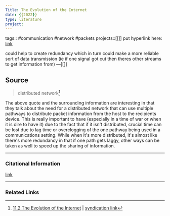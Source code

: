 ```yaml
---
Title: The Evolution of the Internet
date: {{2022}}
type: literature
project:
---
```

tags:: #communication #network #packets
projects::[[]]
put hyperlink here: [link](https://open.lib.umn.edu/mediaandculture/chapter/11-2-the-evolution-of-the-internet/) 

could help to create redundancy which in turn could make a more reliable sort of data transmission (ie if one signal got cut then theres other streams to get information from)
&mdash;[[]]

## Source 
> distributed network[^1]

[^1]: [11.2 The Evolution of the Internet](https://open.lib.umn.edu/mediaandculture/chapter/11-2-the-evolution-of-the-internet/) | [syndication link](tk) 

The above quote and the surrounding information are interesting in that they talk about the need for a distributed network that can use multiple pathways to distribute packet information from the host to the recipients device. This is really important to have (especially in a time of war or when it is dire to have it) due to the fact that if it isn't distributed, crucial time can be lost due to lag time or overclogging of the one pathway being used in a communications setting. While when it's more distributed, it's almost like there's more redundancy in that if one path gets laggy, other ways can be taken as well to speed up the sharing of information.

---
### Citational Information

[link](https://open.lib.umn.edu/mediaandculture/chapter/11-2-the-evolution-of-the-internet/) 

---

### Related Links
